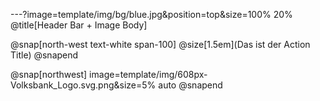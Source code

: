 ---?image=template/img/bg/blue.jpg&position=top&size=100% 20%
@title[Header Bar + Image Body]

@snap[north-west text-white span-100]
@size[1.5em](Das ist der Action Title)
@snapend

@snap[northwest]
image=template/img/608px-Volksbank_Logo.svg.png&size=5% auto
@snapend

